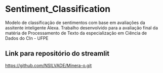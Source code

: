 # Sentiment_Classification
Modelo de classificação de sentimentos com base em avaliações da assitente inteligente Alexa. Trabalho desenvolvido para a avaliação final da matéria de Processamento de Texto da especialização em Ciência de Dados do CIn - UFPE

## Link para repositório do streamlit
https://github.com/NSILVADE/Minera-o.git
